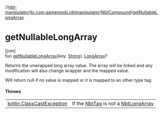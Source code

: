 //[nbt-manipulator](../../../index.md)/[br.com.gamemods.nbtmanipulator](../index.md)/[NbtCompound](index.md)/[getNullableLongArray](get-nullable-long-array.md)

# getNullableLongArray

[jvm]\
fun [getNullableLongArray](get-nullable-long-array.md)(key: [String](https://kotlinlang.org/api/latest/jvm/stdlib/kotlin/-string/index.html)): [LongArray](https://kotlinlang.org/api/latest/jvm/stdlib/kotlin/-long-array/index.html)?

Returns the unwrapped long array value. The array will be linked and any modification will also change wrapper and the mapped value.

Will return null if no value is mapped or it is mapped to an other type tag.

#### Throws

| | |
|---|---|
| [kotlin.ClassCastException](https://kotlinlang.org/api/latest/jvm/stdlib/kotlin/-class-cast-exception/index.html) | If the [NbtTag](../-nbt-tag/index.md) is not a [NbtLongArray](../-nbt-long-array/index.md) |
